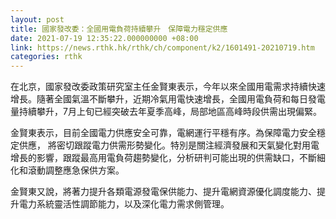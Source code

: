 ```yaml
---
layout: post
title: 國家發改委：全國用電負荷持續攀升　保障電力穩定供應
date: 2021-07-19 12:35:22.000000000 +08:00
link: https://news.rthk.hk/rthk/ch/component/k2/1601491-20210719.htm
categories: rthk
---
```


在北京，國家發改委政策研究室主任金賢東表示，今年以來全國用電需求持續快速增長。隨著全國氣溫不斷攀升，近期冷氣用電快速增長，全國用電負荷和每日發電量持續攀升，7月上旬已經突破去年夏季高峰，局部地區高峰時段供需出現偏緊。

金賢東表示，目前全國電力供應安全可靠，電網運行平穩有序。為保障電力安全穩定供應， 將密切跟蹤電力供需形勢變化。特別是關注經濟發展和天氣變化對用電增長的影響，跟蹤最高用電負荷趨勢變化，分析研判可能出現的供需缺口，不斷細化和滾動調整應急保供方案。

金賢東又說，將著力提升各類電源發電保供能力、提升電網資源優化調度能力、提升電力系統靈活性調節能力，以及深化電力需求側管理。
